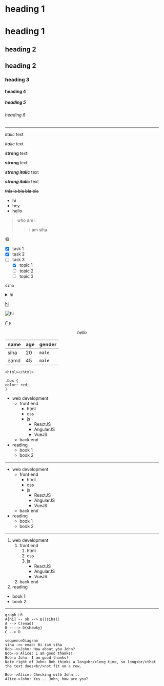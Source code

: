 # heading 1
heading 1
=
## heading 2
heading 2
-
### heading 3
#### heading 4
##### heading 5
###### heading 6
---

*italic* text

_italic_ text

**strong** text 

__strong__ text

***strong italic*** text   

___strong italic___ text

~~this is bla bla bla~~

- hi
- hey
- hello
> who am i   
>> i am siha

:smile:
- [x] task 1
- [x] task 2
- [ ] task 3
  - [x] topic 1
  - [ ] topic 2
  - [ ] topic 3

`siha`

<details>
  <summary>hi</summary>
  i am siha
</details>



[hi](https://elzero.org/wp-content/themes/elzero/imgs/home-tracks/python-track.svg "i am siha")

![hi](https://th.bing.com/th/id/OIP.E98TFCxZc97a_zqbSfpM5gHaLH?w=131&h=196&c=7&r=0&o=5&pid=1.7 "i am siha")

$\Gamma$
$\gamma$

$$hello$$

name|age|gender
   -|-|-
 siha| 20|`male`             
 eamd|45| `male`

    <html></html>
    
```
.box {
color: red;
}
```
    
* web development
  * front end
    * html
    * css
    * js
      * ReactJS
      * AngularJS
      * VueJS
  * back end
* reading
  * book 1
  * book 2
---
- web development
  - front end
    - html
    - css
    - js
      - ReactJS
      - AngularJS
      - VueJS
  - back end
- reading
  - book 1
  - book 2
---
1. web development
     1. front end
        1. html
        2. css
        3. js
           * ReactJS
           * AngularJS
           * VueJS
     1. back end
2. reading
  - book 1
  - book 2
---

```mermaid
graph LR
A[hi] -- ok --> B((siha))
A --> C(emad)
B ----> D{shawky}
C --> D
```

```mermaid
sequenceDiagram
siha ->> emad: Hi iam siha
Bob-->>John: How about you John?
Bob--x Alice: I am good thanks!
Bob-x John: I am good thanks!
Note right of John: Bob thinks a long<br/>long time, so long<br/>that the text does<br/>not fit on a row.

Bob-->Alice: Checking with John...
Alice->John: Yes... John, how are you?
```
